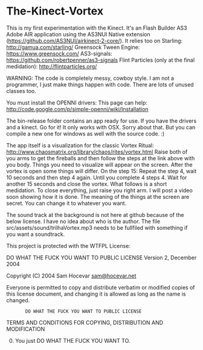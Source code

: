 The-Kinect-Vortex
=================

This is my first experimentation with the Kinect. It's an Flash Builder AS3 Adobe AIR application using the AS3NUI Native extension (https://github.com/AS3NUI/airkinect-2-core/). 
It relies too on 
Starling: http://gamua.com/starling/
Greensock Tween Engine: https://www.greensock.com/
AS3-signals: https://github.com/robertpenner/as3-signals
Flint Particles (only at the final medidation): http://flintparticles.org/

WARNING: The code is completely messy, cowboy style. I am not a programmer, I just make things happen with code.
There are lots of unused classes too.

You must install the OPENNI drivers:
This page can help: http://code.google.com/p/simple-openni/wiki/Installation

The bin-release folder contains an app ready for use. If you have the drivers and a kinect. Go for it!
It only works with OSX. Sorry about that. But you can compile a new one for windows as well with the source code. :)

The app itself is a visualization for the classic Vortex Ritual:
http://www.chaosmatrix.org/library/chaos/rites/vortex.html
Raise both of you arms to get the fireballs and then follow the steps at the link above with you body. Things you need to visualize will appear on the screen.
After the vortex is open some things will differ.
On the step 15: Repeat the step 4, wait 10 seconds and then step 4 again. Until you complete 4 steps 4.
Wait for another 15 seconds and close the vortex.
What follows is a short medidation. To close everything, just raise you right arm.
I will post a video soon showing how it is done.
The meaning of the things at the screen are secret. You can change it to whatever you want.

The sound track at the background is not here at github because of the below license. I have no idea about who is the author.
The file src/assets/sound/trilhaVortex.mp3 needs to be fullfiled with something if you want a soundtrack.

This project is protected with the WTFPL License:

DO WHAT THE FUCK YOU WANT TO PUBLIC LICENSE
                   Version 2, December 2004

Copyright (C) 2004 Sam Hocevar <sam@hocevar.net>

Everyone is permitted to copy and distribute verbatim or modified
copies of this license document, and changing it is allowed as long
as the name is changed.

           DO WHAT THE FUCK YOU WANT TO PUBLIC LICENSE
  TERMS AND CONDITIONS FOR COPYING, DISTRIBUTION AND MODIFICATION

 0. You just DO WHAT THE FUCK YOU WANT TO.


